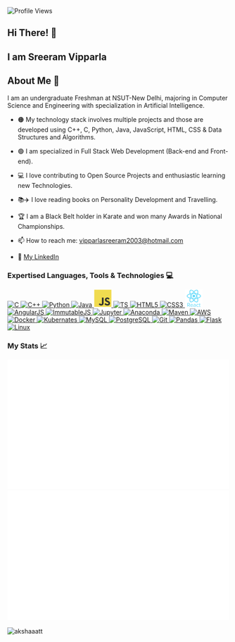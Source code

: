 
![Profile Views](https://komarev.com/ghpvc/?username=SreeramVipparla&color=blue)

## Hi There! 👋
## I am Sreeram Vipparla 

## About Me :man:
I am an undergraduate Freshman at NSUT-New Delhi, majoring in Computer Science and Engineering with specialization in Artificial Intelligence.
- :orange_circle: My technology stack involves multiple projects and those are developed using C++, C, Python, Java, JavaScript, HTML, CSS & Data Structures and Algorithms.

- :green_circle: I am specialized in Full Stack Web Development (Back-end and Front-end).

- :computer: I love contributing to Open Source Projects and enthusiastic learning new Technologies.

-  :books::airplane: I love reading books on Personality Development and Travelling.
- :trophy: I am a Black Belt holder in Karate and won many Awards in National Championships.

- 📫 How to reach me: vipparlasreeram2003@hotmail.com
 - 📝 [My LinkedIn](https://www.linkedin.com/in/sreeram-vipparla/)
### Expertised Languages, Tools & Technologies :computer: 
<p>
<a href="https://www.programiz.com/c-programming" target="_blank">  
<img src="https://cdn.jsdelivr.net/gh/devicons/devicon/icons/c/c-original.svg" alt="C" width="40" height="40"/>
</a>

<a href="https://www.programiz.com/cpp-programming" target="_blank"> 
<img src="https://cdn.jsdelivr.net/gh/devicons/devicon/icons/cplusplus/cplusplus-original.svg" alt="C++" width="40" height="40"/> 
</a>

<a href="https://www.python.org/" target="_blank">
<img src="https://cdn.jsdelivr.net/gh/devicons/devicon/icons/python/python-original.svg" alt="Python" width="40" height="40"/> 
</a>
 
<a href="https://www.java.com/en/" target="_blank">
<img src="https://cdn.jsdelivr.net/gh/devicons/devicon/icons/java/java-original-wordmark.svg" alt="Java" width="40" height="40"/> 
</a>
  <a href="https://developer.mozilla.org/en-US/docs/Web/JavaScript" target="_blank"> <img src="https://raw.githubusercontent.com/devicons/devicon/master/icons/javascript/javascript-original.svg" alt="javascript" width="40" height="40"/> </a>
 
<a href="https://www.typescriptlang.org/" target="_blank">
<img src="https://cdn.jsdelivr.net/gh/devicons/devicon/icons/typescript/typescript-original.svg" alt="TS" width="40" height="40"/> 
</a>

 <a href="https://html.com/" target="_blank">
<img src="https://cdn.jsdelivr.net/gh/devicons/devicon/icons/html5/html5-original.svg" alt="HTML5" width="40" height="40"/> 
</a>
 <a href="https://developer.mozilla.org/en-US/docs/Web/CSS" target="_blank">
<img src="https://cdn.jsdelivr.net/gh/devicons/devicon/icons/css3/css3-original.svg" alt="CSS3" width="40" height="40"/> 

<a href="https://reactjs.org/" target="_blank"> 
 <img src="https://raw.githubusercontent.com/devicons/devicon/master/icons/react/react-original-wordmark.svg" alt="react" width="40" height="40"/> 
  </a>
  
 
<a href="https://angularjs.org/" target="_blank"> 
<img src="https://cdn.jsdelivr.net/gh/devicons/devicon/icons/angularjs/angularjs-original.svg"  alt="AngularJS" width="40" height="40"/> 
  </a>

 <a href="https://immutable-js.com/" target="_blank">
<img src="https://user-images.githubusercontent.com/86887626/135575700-9dbc01a0-b1f8-4316-a7cb-ddc7b41f1e38.png"  alt="ImmutableJS" width="40" height="40"/>
</a>

 <a href="https://jupyter.org/" target="_blank">
<img src="https://cdn.jsdelivr.net/gh/devicons/devicon/icons/jupyter/jupyter-original-wordmark.svg" alt="Jupyter" width="40" height="40"/>
</a>
 
<a href="https://https://www.anaconda.com/" target="_blank">
<img src="https://avatars.githubusercontent.com/u/22454001?s=200&v=4" alt="Anaconda" width="40" height="40"/>
 </a>
<a href="https://maven.apache.org/" target="_blank">
<img src="https://user-images.githubusercontent.com/86887626/146342729-9c37338c-5ba4-4bc7-b01a-076addec353b.jpg" alt="Maven" width="50" height="50"/>
  </a>
 <a href="https://aws.amazon.com/" target="_blank">
<img src="https://uxwing.com/wp-content/themes/uxwing/download/10-brands-and-social-media/aws.png" alt="AWS" width="40" height="40"/>
  </a>
   
 <a href="https://www.docker.com/" target="_blank">
<img src="https://cdn.jsdelivr.net/gh/devicons/devicon/icons/docker/docker-original.svg" alt="Docker" width="50" height="50"/>
  </a>

 <a href="https://kubernetes.io/" target="_blank">
 <img src="https://miro.medium.com/max/921/1*8SYu5M6ouDaeVqJMk1_dDg.png" alt="Kubernates" width="50" height="40"/>
 </a>
   
<a href="https://www.mysql.com/" target="_blank">
<img src="https://cdn.jsdelivr.net/gh/devicons/devicon/icons/mysql/mysql-original.svg" alt="MySQL" width="40" height="50"/>
</a>
<a href="https://www.postgresql.org/" target="_blank">
<img src="https://cdn.jsdelivr.net/gh/devicons/devicon/icons/postgresql/postgresql-original.svg" alt="PostgreSQL" width="40" height="40"/>
</a>
  
 <a href="https://git-scm.com/" target="_blank">
<img src="https://git-scm.com/images/logos/downloads/Git-Icon-1788C.png" alt="Git" width="40" height="40"/> 
</a>
  <a href="https://pandas.pydata.org" target="_blank">
<img src="https://numfocus.org/wp-content/uploads/2016/07/pandas-logo-300.png" alt="Pandas" width="40" height="40"/>
</a>
<a href="https://flask.palletsprojects.com/en/2.0.x/" target="_blank">
<img src="https://cdn.jsdelivr.net/gh/devicons/devicon/icons/flask/flask-original.svg"  alt="Flask" width="40" height="40"/> 
</a>

 <a href="https://www.linux.org/" target="_blank">
<img src="https://cdn.jsdelivr.net/gh/devicons/devicon/icons/linux/linux-original.svg" alt="Linux" width="40" height="40"/>
</a>

</p>

 



### My Stats :chart_with_upwards_trend:
   ![](https://github.com/sreeramvipparla/github-stats/blob/master/generated/overview.svg)
   ![](https://github.com/sreeramvipparla/github-stats/blob/master/generated/languages.svg)

 <p align="left"><img align="left" src="https://github-readme-streak-stats.herokuapp.com/?user=sreeramvipparla&theme=light" alt="akshaaatt" /></p>

